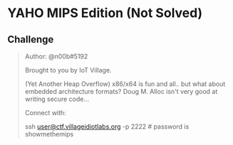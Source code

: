 # YAHO MIPS Edition (Not Solved)

## Challenge

>Author: @n00b#5192
>
>Brought to you by IoT Village.
>
>(Yet Another Heap Overflow) x86/x64 is fun and all.. but what about embedded architecture formats? Doug M. Alloc isn't very good at writing secure code...
>
>Connect with:
>
>ssh user@ctf.villageidiotlabs.org -p 2222 # password is showmethemips
>
